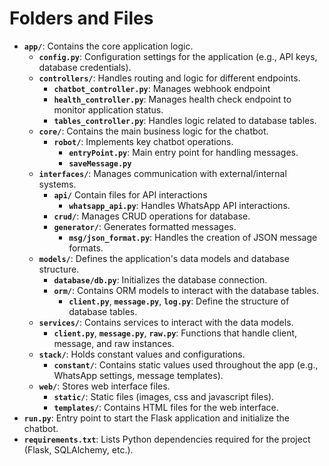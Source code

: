 # Folders and Files
- **`app/`**: Contains the core application logic.
  - **`config.py`**: Configuration settings for the application (e.g., API keys, database credentials).
  - **`controllers/`**: Handles routing and logic for different endpoints.
    - **`chatbot_controller.py`**: Manages  webhook endpoint
    - **`health_controller.py`**: Manages health check endpoint to monitor application status.
    - **`tables_controller.py`**: Handles logic related to database tables.
  - **`core/`**: Contains the main business logic for the chatbot.
    - **`robot/`**: Implements key chatbot operations.
      - **`entryPoint.py`**: Main entry point for handling messages.
      - **`saveMessage.py`**
  - **`interfaces/`**: Manages communication with external/internal systems.
    - **`api/`** Contain files for API interactions
      - **`whatsapp_api.py`**: Handles WhatsApp API interactions.
    - **`crud/`**: Manages CRUD operations for database.
    - **`generator/`**: Generates formatted messages.
      - **`msg/json_format.py`**: Handles the creation of JSON message formats.
  - **`models/`**: Defines the application's data models and database structure.
    - **`database/db.py`**: Initializes the database connection.
    - **`orm/`**: Contains ORM models to interact with the database tables.
      - **`client.py`**, **`message.py`**, **`log.py`**: Define the structure of database tables.
  - **`services/`**: Contains services to interact with the data models.
    - **`client.py`**, **`message.py`**, **`raw.py`**: Functions that handle client, message, and raw instances.
  - **`stack/`**: Holds constant values and configurations.
    - **`constant/`**: Contains static values used throughout the app (e.g., WhatsApp settings, message templates).
  - **`web/`**: Stores web interface files.
    - **`static/`**: Static files (images, css and javascript files).
    - **`templates/`**: Contains HTML files for the web interface.
- **`run.py`**: Entry point to start the Flask application and initialize the chatbot.
- **`requirements.txt`**: Lists Python dependencies required for the project (Flask, SQLAlchemy, etc.).
